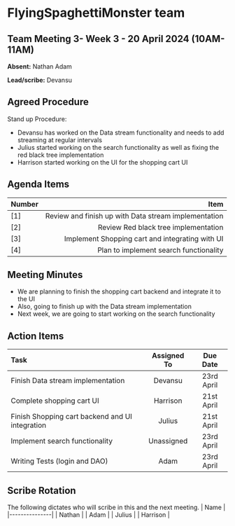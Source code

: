 # FlyingSpaghettiMonster team

## Team Meeting 3- Week 3 - 20 April 2024 (10AM-11AM)
**Absent:**
Nathan
Adam

**Lead/scribe:**
Devansu

## Agreed Procedure

Stand up Procedure:
- Devansu has worked on the Data stream functionality and needs to add streaming at regular intervals
- Julius started working on the search functionality as well as fixing the red black tree implementation
- Harrison started working on the UI for the shopping cart UI

## Agenda Items
| Number |                                                 Item |
|:-------|-----------------------------------------------------:|
| [1]    | Review and finish up with Data stream implementation |
| [2]    |                 Review Red black tree implementation |
| [3]    |      Implement Shopping cart and integrating with UI |
 | [4]    |               Plan to implement search functionality |

## Meeting Minutes
- We are planning to finish the shopping cart backend and integrate it to the UI
- Also, going to finish up with the Data stream implementation
- Next week, we are going to start working on the search functionality


## Action Items
| Task                                            | Assigned To |  Due Date  |
|:------------------------------------------------|:-----------:|:----------:|
| Finish Data stream implementation               |   Devansu   | 23rd April |
| Complete shopping cart UI                       |  Harrison   | 21st April |
| Finish Shopping cart backend and UI integration |   Julius    | 21st April |
| Implement search functionality                  | Unassigned  | 23rd April |
| Writing Tests (login and DAO)                   |    Adam     | 23rd April |


## Scribe Rotation
The following dictates who will scribe in this and the next meeting.
| Name          | 
|---------------|
| Nathan        |
|   Adam        |
|   Julius      |
|   Harrison    |
